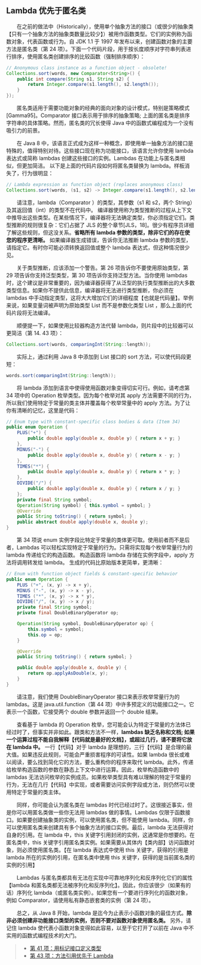 ## Lambda 优先于匿名类

&emsp;&emsp;在之前的做法中（Historically），使用单个抽象方法的接口（或很少的抽象类【只有一个抽象方法的抽象类数量比较少】）被用作函数类型。它们的实例称为函数对象，代表函数或行为。自 JDK 1.1 于 1997 年发布以来，创建函数对象的主要方法是匿名类（第 24 项）。下面一个代码片段，用于按长度顺序对字符串列表进行排序，使用匿名类创建排序的比较函数（强制排序顺序）：

```java
// Anonymous class instance as a function object - obsolete!
Collections.sort(words, new Comparator<String>() {
    public int compare(String s1, String s2) {
        return Integer.compare(s1.length(), s2.length());
    }
});
```

&emsp;&emsp;匿名类适用于需要功能对象的经典的面向对象的设计模式，特别是策略模式\[Gamma95\]。Comparator 接口表示用于排序的抽象策略; 上面的匿名类是排序字符串的具体策略。然而，匿名类的冗长使得 Java 中的函数式编程成为一个没有吸引力的前景。

&emsp;&emsp;在 Java 8 中，该语言正式成为这样一种概念，即使用单一抽象方法的接口是特殊的，值得特别对待。这些接口现在称为功能接口，该语言允许你使用 lambda 表达式或简称 lambdas 创建这些接口的实例。Lambdas 在功能上与匿名类相似，但更加简洁。 以下是上面的代码片段如何将匿名类替换为 lambda。样板消失了，行为很明显：

```java
// Lambda expression as function object (replaces anonymous class)
Collections.sort(words, (s1, s2) -> Integer.compare(s1.length(), s2.length()));
```

&emsp;&emsp;请注意，lambda（Comparator <String>）的类型，其参数（s1 和 s2，两个 String）及其返回值（int）的类型不在代码中。 编译器使用称为类型推断的过程从上下文中推导出这些类型。在某些情况下，编译器将无法确定类型，你必须指定它们。类型推断的规则很复杂：它们占据了 JLS 的整个章节\[JLS，18\]。很少有程序员详细了解这些规则，但这没关系。**省略所有 lambda 参数的类型，除非它们的存在使您的程序更清晰。** 如果编译器生成错误，告诉你无法推断 lambda 参数的类型，请指定它。有时你可能必须转换返回值或整个 lambda 表达式，但这种情况很少见。

&emsp;&emsp;关于类型推断，应该添加一个警告。第 26 项告诉你不要使用原始类型，第 29 项告诉你支持泛型类型，第 30 项告诉你支持泛型方法。当你使用 lambdas 时，这个建议是非常重要的，因为编译器获得了从泛型的执行类型推断出的大多数类型信息。如果你不提供此信息，编译器将无法进行类型推断，你必须在 lambdas 中手动指定类型，这将大大增加它们的详细程度【也就是代码量】。举例来说，如果变量词被声明为原始类型 List 而不是参数化类型 List <String>，那么上面的代码片段将无法编译。

&emsp;&emsp;顺便提一下，如果使用比较器构造方法代替 lambda，则片段中的比较器可以更简洁（第 14. 43 项）：

```java
Collections.sort(words, comparingInt(String::length));
```

&emsp;&emsp;实际上，通过利用 Java 8 中添加到 List 接口的 sort 方法，可以使代码段更短：

```java
words.sort(comparingInt(String::length));
```

&emsp;&emsp;将 lambda 添加到语言中使得使用函数对象变得切实可行。例如，请考虑第 34 项中的 Operation 枚举类型。因为每个枚举对其 apply 方法需要不同的行为，所以我们使用特定于常量的类主体并覆盖每个枚举常量中的 apply 方法。为了让你有清晰的记忆，这里是代码：

```java
// Enum type with constant-specific class bodies & data (Item 34)
public enum Operation {
    PLUS("+") {
        public double apply(double x, double y) { return x + y; }
    },
    MINUS("-") {
        public double apply(double x, double y) { return x - y; }
    },
    TIMES("*") {
        public double apply(double x, double y) { return x * y; }
    },
    DIVIDE("/") {
        public double apply(double x, double y) { return x / y; }
    };
    private final String symbol;
    Operation(String symbol) { this.symbol = symbol; }
    @Override
    public String toString() { return symbol; }
    public abstract double apply(double x, double y);
}
```

&emsp;&emsp;第 34 项说 enum 实例字段比特定于常量的类体更可取。使用前者而不是后者，Lambdas 可以轻松实现特定于常量的行为。只需将实现每个枚举常量行为的 lambda 传递给它的构造函数。 构造函数将 lambda 存储在实例字段中，apply 方法将调用转发给 lambda。 生成的代码比原始版本更简单，更清晰：

```java
// Enum with function object fields & constant-specific behavior
public enum Operation {
    PLUS ("+", (x, y) -> x + y),
    MINUS ("-", (x, y) -> x - y),
    TIMES ("*", (x, y) -> x * y),
    DIVIDE("/", (x, y) -> x / y);
    private final String symbol;
    private final DoubleBinaryOperator op;

    Operation(String symbol, DoubleBinaryOperator op) {
        this.symbol = symbol;
        this.op = op;
    }

    @Override
    public String toString() { return symbol; }

    public double apply(double x, double y) {
        return op.applyAsDouble(x, y);
    }
}
```

&emsp;&emsp;请注意，我们使用 DoubleBinaryOperator 接口来表示枚举常量行为的 lambdas。这是 java.util.function（第 44 项）中许多预定义的功能接口之一。它表示一个函数，它接受两个 double 参数并返回一个 double 结果。

&emsp;&emsp;查看基于 lambda 的 Operation 枚举，您可能会认为特定于常量的方法体已经过时了，但事实并非如此。跟类和方法不一样，**lambdas 缺乏名称和文档; 如果一个运算过程不能自我解释【代码就是最好的文档】，或超过几行，请不要将它放在 lambda 中。** 一行【代码】对于 lambda 是理想的，三行【代码】是合理的最大值。如果违反此规则，可能会严重损害程序的可读性。如果 lambda 很长或难以阅读，要么找到简化它的方法，要么重构你的程序来取代 lambda。此外，传递给枚举构造函数的参数在静态上下文中进行运算。因此，枚举构造函数中的 lambdas 无法访问枚举的实例成员。如果枚举类型具有难以理解的特定于常量的行为，无法在几行【代码】中实现，或者需要访问实例字段或方法，则仍然可以使用特定于常量的类主体。

&emsp;&emsp;同样，你可能会认为匿名类在 lambdas 时代已经过时了。这很接近事实，但是你可以用匿名类做一些你无法用 lambdas 做的事情。Lambdas 仅限于函数接口。如果要创建抽象类的实例，可以使用匿名类，但不能使用 lambda。同样，你可以使用匿名类来创建具有多个抽象方法的接口实例。最后，lambda 无法获得对自身的引用。在 lambda 中，this 关键字引用封闭的实例，这通常是你想要的。在匿名类中，this 关键字引用匿名类实例。如果需要从其体内【类内部】访问函数对象，则必须使用匿名类。【在 lambda 表达式中使用 this 关键字，获得的引用是 lambda 所在的实例的引用，在匿名类中使用 this 关键字，获得的是当前匿名类的实例的引用】

&emsp;&emsp;Lambdas 与匿名类都具有无法在实现中可靠地序列化和反序列化它们的属性【lambda 和匿名类都无法被序列化和反序列化】。因此，你应该很少（如果有的话）序列化 lambda（或匿名类实例）。如果您有一个要进行序列化的函数对象，例如 Comparator，请使用私有静态嵌套类的实例（第 24 项）。

&emsp;&emsp;总之，从 Java 8 开始，lambda 是迄今为止表示小函数对象的最佳方式。**除非必须创建非功能接口类型的实例，否则不要对函数对象使用匿名类。** 另外，请记住 lambda 使代表小函数对象变得如此容易，以至于它打开了以前在 Java 中不实用的函数式编程技术的大门。

> - [第 41 项：用标记接口定义类型](https://gitee.com/lin-mt/effective-java-third-edition/blob/master/第06章：枚举和注解/第41项：用标记接口定义类型.md)
> - [第 43 项：方法引用优先于 Lambda](https://gitee.com/lin-mt/effective-java-third-edition/blob/master/第07章：Lambda和Stream/第43项：方法引用优先于Lambda.md)
